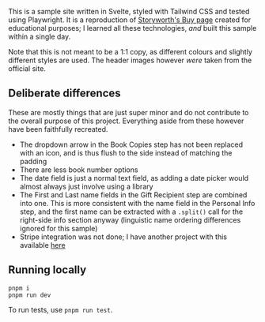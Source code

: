 This is a sample site written in Svelte, styled with Tailwind CSS and tested using Playwright. It is a reproduction of [Storyworth's Buy page](https://www.storyworth.com/purchase) created for educational purposes; I learned all these technologies, *and* built this sample within a single day.

Note that this is not meant to be a 1:1 copy, as different colours and slightly different styles are used. The header images however *were* taken from the official site.

## Deliberate differences

These are mostly things that are just super minor and do not contribute to the overall purpose of this project. Everything aside from these however have been faithfully recreated.

- The dropdown arrow in the Book Copies step has not been replaced with an icon, and is thus flush to the side instead of matching the padding
- There are less book number options
- The date field is just a normal text field, as adding a date picker would almost always just involve using a library
- The First and Last name fields in the Gift Recipient step are combined into one. This is more consistent with the name field in the Personal Info step, and the first name can be extracted with a `.split()` call for the right-side info section anyway (linguistic name ordering differences ignored for this sample)
- Stripe integration was not done; I have another project with this available [here](https://shop.michellepoon.ca/)

## Running locally

```
pnpm i
pnpm run dev
```

To run tests, use `pnpm run test`.
